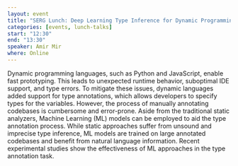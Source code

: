 ```yaml
---
layout: event
title: "SERG Lunch: Deep Learning Type Inference for Dynamic Programming Languages"
categories: [events, lunch-talks]
start: "12:30"
end: "13:30"
speaker: Amir Mir
where: Online
---
```


Dynamic programming languages, such as Python and JavaScript, enable fast prototyping. This leads to unexpected runtime behavior, suboptimal IDE support, and type errors. To mitigate these issues, dynamic languages added support for type annotations, which allows developers to specify types for the variables. However, the process of manually annotating codebases is cumbersome and error-prone. Aside from the traditional static analyzers, Machine Learning (ML) models can be employed to aid the type annotation process. While static approaches suffer from unsound and imprecise type inference, ML models are trained on large annotated codebases and benefit from natural language information. Recent experimental studies show the effectiveness of ML approaches in the type annotation task.
